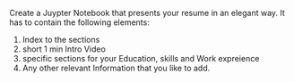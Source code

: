 Create a Juypter Notebook that presents your resume in an elegant way. It has to contain the following elements:

1. Index to the sections
2. short 1 min Intro Video
3. specific sections for your Education, skills and Work expreience
4. Any other relevant Information that you like to add.
